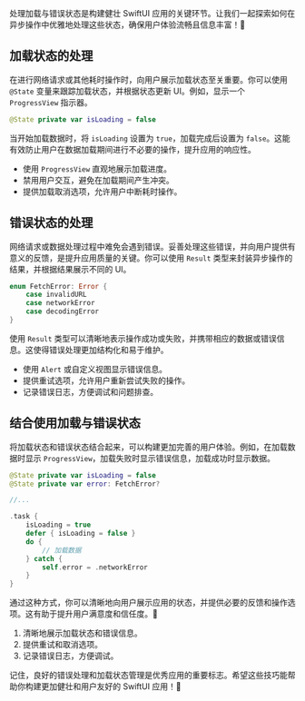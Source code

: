 ﻿处理加载与错误状态是构建健壮 SwiftUI 应用的关键环节。让我们一起探索如何在异步操作中优雅地处理这些状态，确保用户体验流畅且信息丰富！🚀

## 加载状态的处理

在进行网络请求或其他耗时操作时，向用户展示加载状态至关重要。你可以使用 `@State` 变量来跟踪加载状态，并根据状态更新 UI。例如，显示一个 `ProgressView` 指示器。

```swift
@State private var isLoading = false
```

当开始加载数据时，将 `isLoading` 设置为 `true`，加载完成后设置为 `false`。这能有效防止用户在数据加载期间进行不必要的操作，提升应用的响应性。

*   使用 `ProgressView` 直观地展示加载进度。
*   禁用用户交互，避免在加载期间产生冲突。
*   提供加载取消选项，允许用户中断耗时操作。

## 错误状态的处理

网络请求或数据处理过程中难免会遇到错误。妥善处理这些错误，并向用户提供有意义的反馈，是提升应用质量的关键。你可以使用 `Result` 类型来封装异步操作的结果，并根据结果展示不同的 UI。

```swift
enum FetchError: Error {
    case invalidURL
    case networkError
    case decodingError
}
```

使用 `Result` 类型可以清晰地表示操作成功或失败，并携带相应的数据或错误信息。这使得错误处理更加结构化和易于维护。

*   使用 `Alert` 或自定义视图显示错误信息。
*   提供重试选项，允许用户重新尝试失败的操作。
*   记录错误日志，方便调试和问题排查。

## 结合使用加载与错误状态

将加载状态和错误状态结合起来，可以构建更加完善的用户体验。例如，在加载数据时显示 `ProgressView`，加载失败时显示错误信息，加载成功时显示数据。

```swift
@State private var isLoading = false
@State private var error: FetchError?

//...

.task {
    isLoading = true
    defer { isLoading = false }
    do {
        // 加载数据
    } catch {
        self.error = .networkError
    }
}
```

通过这种方式，你可以清晰地向用户展示应用的状态，并提供必要的反馈和操作选项。这有助于提升用户满意度和信任度。🎉

1.  清晰地展示加载状态和错误信息。
2.  提供重试和取消选项。
3.  记录错误日志，方便调试。

记住，良好的错误处理和加载状态管理是优秀应用的重要标志。希望这些技巧能帮助你构建更加健壮和用户友好的 SwiftUI 应用！💪


